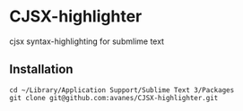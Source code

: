 # CJSX-highlighter
cjsx syntax-highlighting for submlime text


## Installation

```
cd ~/Library/Application Support/Sublime Text 3/Packages
git clone git@github.com:avanes/CJSX-highlighter.git
```
